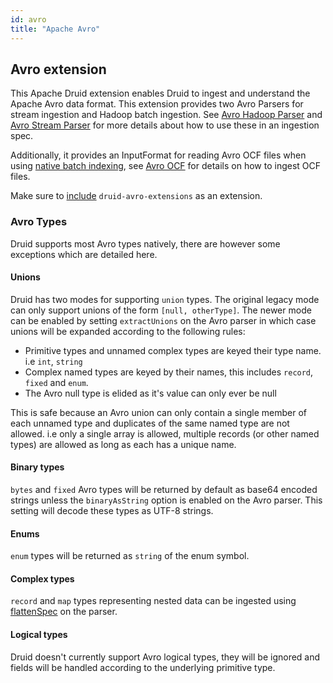 ```yaml
---
id: avro
title: "Apache Avro"
---
```


<!--
  ~ Licensed to the Apache Software Foundation (ASF) under one
  ~ or more contributor license agreements.  See the NOTICE file
  ~ distributed with this work for additional information
  ~ regarding copyright ownership.  The ASF licenses this file
  ~ to you under the Apache License, Version 2.0 (the
  ~ "License"); you may not use this file except in compliance
  ~ with the License.  You may obtain a copy of the License at
  ~
  ~   http://www.apache.org/licenses/LICENSE-2.0
  ~
  ~ Unless required by applicable law or agreed to in writing,
  ~ software distributed under the License is distributed on an
  ~ "AS IS" BASIS, WITHOUT WARRANTIES OR CONDITIONS OF ANY
  ~ KIND, either express or implied.  See the License for the
  ~ specific language governing permissions and limitations
  ~ under the License.
  -->

## Avro extension

This Apache Druid extension enables Druid to ingest and understand the Apache Avro data format. This extension provides 
two Avro Parsers for stream ingestion and Hadoop batch ingestion. 
See [Avro Hadoop Parser](../../ingestion/data-formats.md#avro-hadoop-parser) and [Avro Stream Parser](../../ingestion/data-formats.md#avro-stream-parser)
for more details about how to use these in an ingestion spec.

Additionally, it provides an InputFormat for reading Avro OCF files when using
[native batch indexing](../../ingestion/native-batch.md), see [Avro OCF](../../ingestion/data-formats.md#avro-ocf)
for details on how to ingest OCF files.

Make sure to [include](../../development/extensions.md#loading-extensions) `druid-avro-extensions` as an extension.

### Avro Types

Druid supports most Avro types natively, there are however some exceptions which are detailed here.

#### Unions
Druid has two modes for supporting `union` types. The original legacy mode can only support unions of the form `[null, otherType]`.
The newer mode can be enabled by setting `extractUnions` on the Avro parser in which case unions will be expanded according to the following rules:
* Primitive types and unnamed complex types are keyed their type name. i.e `int`, `string`
* Complex named types are keyed by their names, this includes `record`, `fixed` and `enum`.
* The Avro null type is elided as it's value can only ever be null

This is safe because an Avro union can only contain a single member of each unnamed type and duplicates of the same named type are not allowed. i.e only a single array is allowed, multiple records (or other named types) are allowed as long as each has a unique name.

#### Binary types
`bytes` and `fixed` Avro types will be returned by default as base64 encoded strings unless the `binaryAsString` option is enabled on the Avro parser.
This setting will decode these types as UTF-8 strings.

#### Enums
`enum` types will be returned as `string` of the enum symbol.

#### Complex types
`record` and `map` types representing nested data can be ingested using [flattenSpec](../../ingestion/data-formats.md#flattenspec) on the parser.

#### Logical types
Druid doesn't currently support Avro logical types, they will be ignored and fields will be handled according to the underlying primitive type.
